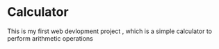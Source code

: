 # Calculator
This is my first web devlopment project , which is a simple calculator to perform arithmetic operations
